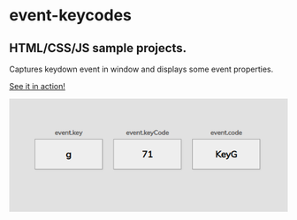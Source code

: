 # event-keycodes

## HTML/CSS/JS sample projects.

Captures keydown event in window and displays some event properties.

[See it in action!](https://master.dhmgtxvhqxgmx.amplifyapp.com/)

![alt text](https://github.com/devjpsmith/event-keycodes/blob/master/screenshot.png?raw=true)
